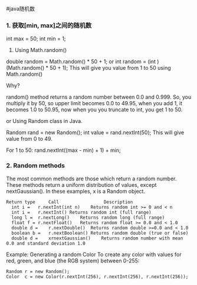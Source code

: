#java随机数

### 1. 获取[min, max]之间的随机数
int max = 50;
int min = 1;
1. Using Math.random()

double random = Math.random() * 50 + 1;
or
int random = (int )(Math.random() * 50 + 1);
This will give you value from 1 to 50 using Math.random()

Why?

random() method returns a random number between 0.0 and 0.999. So, you multiply it by 50, 
so upper limit becomes 0.0 to 49.95, when you add 1, it becomes 1.0 to 50.95, 
now when you you truncate to int, you get 1 to 50. 

or Using Random class in Java.

Random rand = new Random(); 
int value = rand.nextInt(50); 
This will give value from 0 to 49.

For 1 to 50: rand.nextInt((max - min) + 1) + min;

### 2. Random methods
The most common methods are those which return a random number. These methods return a uniform distribution of values, except nextGaussian(). In these examples, x is a Random object.

    Return type   	Call	             Description
      int i =	r.nextInt(int n)	Returns random int >= 0 and < n
      int i =	r.nextInt()	Returns random int (full range)
      long l =	r.nextLong()	Returns random long (full range)
      float f =	r.nextFloat()	Returns random float >= 0.0 and < 1.0
      double d =	r.nextDouble()	Returns random double >=0.0 and < 1.0
      boolean b =	r.nextBoolean()	Returns random double (true or false)
      double d =	xrnextGaussian()	Returns random number with mean 0.0 and standard deviation 1.0

Example: Generating a random Color
To create any color with values for red, green, and blue (the RGB system) between 0-255:

    Random r = new Random();
    Color  c = new Color(r.nextInt(256), r.nextInt(256), r.nextInt(256));
 
